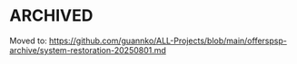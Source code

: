 # ARCHIVED
Moved to: https://github.com/guannko/ALL-Projects/blob/main/offerspsp-archive/system-restoration-20250801.md
